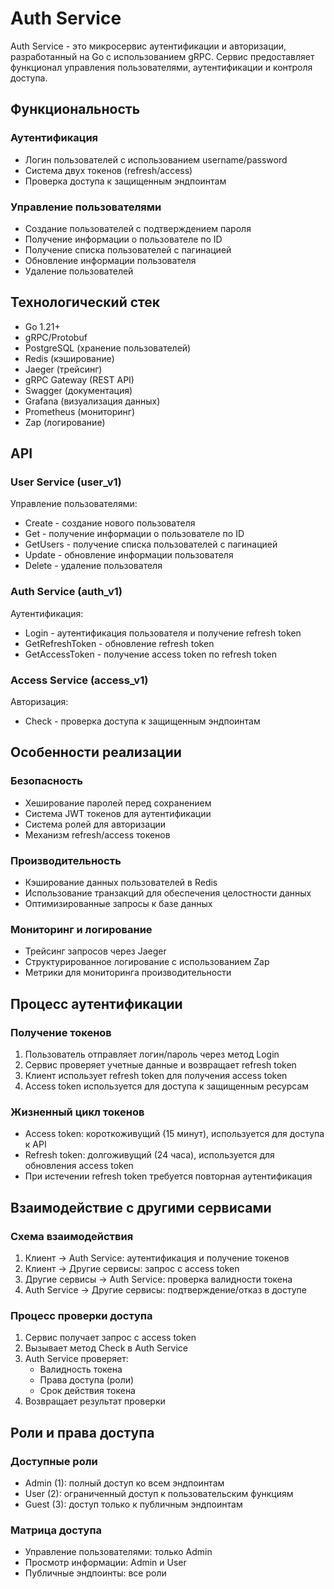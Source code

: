 # Auth Service

Auth Service - это микросервис аутентификации и авторизации, разработанный на Go с использованием gRPC. Сервис предоставляет функционал управления пользователями, аутентификации и контроля доступа.

## Функциональность

### Аутентификация

- Логин пользователей с использованием username/password
- Система двух токенов (refresh/access)
- Проверка доступа к защищенным эндпоинтам

### Управление пользователями

- Создание пользователей с подтверждением пароля
- Получение информации о пользователе по ID
- Получение списка пользователей с пагинацией
- Обновление информации пользователя
- Удаление пользователей

## Технологический стек

- Go 1.21+
- gRPC/Protobuf
- PostgreSQL (хранение пользователей)
- Redis (кэширование)
- Jaeger (трейсинг)
- gRPC Gateway (REST API)
- Swagger (документация)
- Grafana (визуализация данных)
- Prometheus (мониторинг)
- Zap (логирование)

## API

### User Service (user_v1)

Управление пользователями:

- Create - создание нового пользователя
- Get - получение информации о пользователе по ID
- GetUsers - получение списка пользователей с пагинацией
- Update - обновление информации пользователя
- Delete - удаление пользователя

### Auth Service (auth_v1)

Аутентификация:

- Login - аутентификация пользователя и получение refresh token
- GetRefreshToken - обновление refresh token
- GetAccessToken - получение access token по refresh token

### Access Service (access_v1)

Авторизация:

- Check - проверка доступа к защищенным эндпоинтам

## Особенности реализации

### Безопасность

- Хеширование паролей перед сохранением
- Система JWT токенов для аутентификации
- Система ролей для авторизации
- Механизм refresh/access токенов

### Производительность

- Кэширование данных пользователей в Redis
- Использование транзакций для обеспечения целостности данных
- Оптимизированные запросы к базе данных

### Мониторинг и логирование

- Трейсинг запросов через Jaeger
- Структурированное логирование с использованием Zap
- Метрики для мониторинга производительности

## Процесс аутентификации

### Получение токенов

1. Пользователь отправляет логин/пароль через метод Login
2. Сервис проверяет учетные данные и возвращает refresh token
3. Клиент использует refresh token для получения access token
4. Access token используется для доступа к защищенным ресурсам

### Жизненный цикл токенов

- Access token: короткоживущий (15 минут), используется для доступа к API
- Refresh token: долгоживущий (24 часа), используется для обновления access token
- При истечении refresh token требуется повторная аутентификация

## Взаимодействие с другими сервисами

### Схема взаимодействия

1. Клиент -> Auth Service: аутентификация и получение токенов
2. Клиент -> Другие сервисы: запрос с access token
3. Другие сервисы -> Auth Service: проверка валидности токена
4. Auth Service -> Другие сервисы: подтверждение/отказ в доступе

### Процесс проверки доступа

1. Сервис получает запрос с access token
2. Вызывает метод Check в Auth Service
3. Auth Service проверяет:
   - Валидность токена
   - Права доступа (роли)
   - Срок действия токена
4. Возвращает результат проверки

## Роли и права доступа

### Доступные роли

- Admin (1): полный доступ ко всем эндпоинтам
- User (2): ограниченный доступ к пользовательским функциям
- Guest (3): доступ только к публичным эндпоинтам

### Матрица доступа

- Управление пользователями: только Admin
- Просмотр информации: Admin и User
- Публичные эндпоинты: все роли

